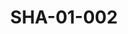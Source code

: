 ---
pid: SHA-01-002
title: SHA-01-002
language: ar
original_label: 
rights: شرحبيل احمد
location_of_original: شرحبيل احمد
photographer_or_studio: 
scanned_from: 'photograph 10 by 12.7 '
_date: 1957-1958
location: مصر، المنوفية، سرس الليان
description: مجموعة من المبعوثين الاجانب من ضمنهم شرحبيل احمد، عبد المنعم نجار، عبد
  الحليم البرجيني
additional_notes: 
permission_display: 'yes'
on_server: 'no'
on_website: 'no'
permalink: /photopages/ar/SHA-01-002.html
layout: photo-page
---